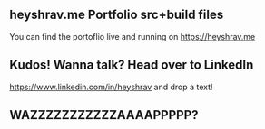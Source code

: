 ## heyshrav.me Portfolio src+build files <br/>

You can find the portoflio live and running on https://heyshrav.me

## Kudos! Wanna talk? Head over to LinkedIn

https://www.linkedin.com/in/heyshrav and drop a text!

## WAZZZZZZZZZZZAAAAPPPPP?



